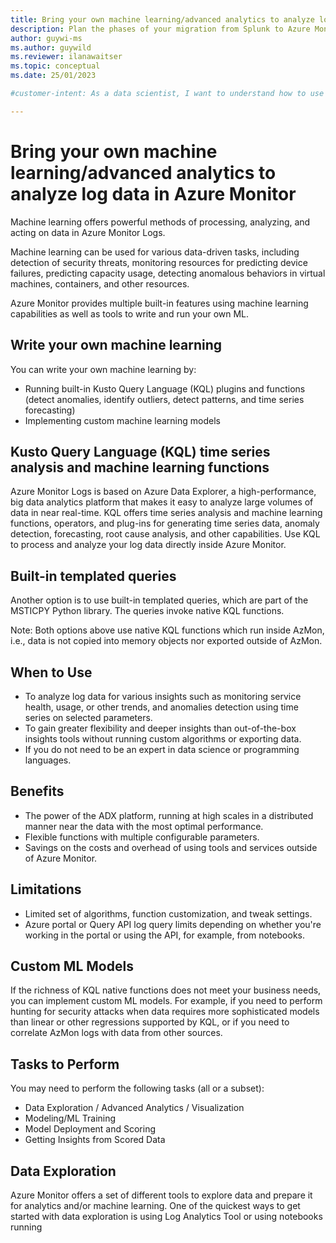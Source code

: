 ```yaml
---
title: Bring your own machine learning/advanced analytics to analyze log data in Azure Monitor
description: Plan the phases of your migration from Splunk to Azure Monitor Logs and get started importing, collecting, and analyzing log data. 
author: guywi-ms
ms.author: guywild
ms.reviewer: ilanawaitser
ms.topic: conceptual 
ms.date: 25/01/2023

#customer-intent: As a data scientist, I want to understand how to use train, tune, and run machine learning models on data in Azure Monitor Logs so that I can identify and respond to anomalous patterns in log data.

---
```

# Bring your own machine learning/advanced analytics to analyze log data in Azure Monitor 

Machine learning offers powerful methods of processing, analyzing, and acting on data in Azure Monitor Logs. 

Machine learning can be used for various data-driven tasks, including detection of security threats, monitoring resources for predicting device failures, predicting capacity usage, detecting anomalous behaviors in virtual machines, containers, and other resources. 

Azure Monitor provides multiple built-in features using machine learning capabilities as well as tools to write and run your own ML. 

## Write your own machine learning

You can write your own machine learning by: 
- Running built-in Kusto Query Language (KQL) plugins and functions (detect anomalies, identify outliers, detect patterns, and time series forecasting)
- Implementing custom machine learning models 

## Kusto Query Language (KQL) time series analysis and machine learning functions

Azure Monitor Logs is based on Azure Data Explorer, a high-performance, big data analytics platform that makes it easy to analyze large volumes of data in near real-time. KQL offers time series analysis and machine learning functions, operators, and plug-ins for generating time series data, anomaly detection, forecasting, root cause analysis, and other capabilities. Use KQL to process and analyze your log data directly inside Azure Monitor. 

## Built-in templated queries 

Another option is to use built-in templated queries, which are part of the MSTICPY Python library. The queries invoke native KQL functions. 

Note: Both options above use native KQL functions which run inside AzMon, i.e., data is not copied into memory objects nor exported outside of AzMon. 

## When to Use
- To analyze log data for various insights such as monitoring service health, usage, or other trends, and anomalies detection using time series on selected parameters. 
- To gain greater flexibility and deeper insights than out-of-the-box insights tools without running custom algorithms or exporting data. 
- If you do not need to be an expert in data science or programming languages. 

## Benefits
- The power of the ADX platform, running at high scales in a distributed manner near the data with the most optimal performance. 
- Flexible functions with multiple configurable parameters. 
- Savings on the costs and overhead of using tools and services outside of Azure Monitor. 

## Limitations
- Limited set of algorithms, function customization, and tweak settings. 
- Azure portal or Query API log query limits depending on whether you're working in the portal or using the API, for example, from notebooks. 

## Custom ML Models 

If the richness of KQL native functions does not meet your business needs, you can implement custom ML models. For example, if you need to perform hunting for security attacks when data requires more sophisticated models than linear or other regressions supported by KQL, or if you need to correlate AzMon logs with data from other sources. 

## Tasks to Perform 

You may need to perform the following tasks (all or a subset): 
- Data Exploration / Advanced Analytics / Visualization 
- Modeling/ML Training 
- Model Deployment and Scoring 
- Getting Insights from Scored Data 

## Data Exploration 

Azure Monitor offers a set of different tools to explore data and prepare it for analytics and/or machine learning. One of the quickest ways to get started with data exploration is using Log Analytics Tool or using notebooks running
